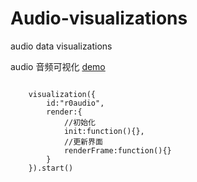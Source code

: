 # Audio-visualizations
audio data visualizations

audio 音频可视化 [demo](http://iyueyaos.duapp.com/lab/webaudio)


```

    visualization({
        id:"r0audio",
        render:{
            //初始化
            init:function(){},
            //更新界面
            renderFrame:function(){}
        }
    }).start()
```
